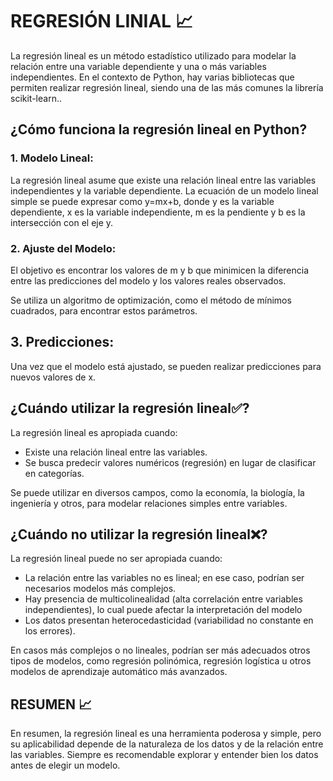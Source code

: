 # REGRESIÓN LINIAL 📈
La regresión lineal es un método estadístico utilizado para modelar la relación entre una variable dependiente y una o más variables independientes. En el contexto de Python, hay varias bibliotecas que permiten realizar regresión lineal, siendo una de las más comunes la librería scikit-learn..

## ¿Cómo funciona la regresión lineal en Python?
### 1. Modelo Lineal:
La regresión lineal asume que existe una relación lineal entre las variables independientes y la variable dependiente.
La ecuación de un modelo lineal simple se puede expresar como y=mx+b, donde y es la variable dependiente, x es la variable independiente, m es la pendiente y b es la intersección con el eje y.

### 2. Ajuste del Modelo:
El objetivo es encontrar los valores de m y b que minimicen la diferencia entre las predicciones del modelo y los valores reales observados.

Se utiliza un algoritmo de optimización, como el método de mínimos cuadrados, para encontrar estos parámetros.

## 3. Predicciones:

Una vez que el modelo está ajustado, se pueden realizar predicciones para nuevos valores de x.


## ¿Cuándo utilizar la regresión lineal✅?
La regresión lineal es apropiada cuando:
- Existe una relación lineal entre las variables.
- Se busca predecir valores numéricos (regresión) en lugar de clasificar en categorías.

Se puede utilizar en diversos campos, como la economía, la biología, la ingeniería y otros, para modelar relaciones simples entre variables.

## ¿Cuándo no utilizar la regresión lineal❌?

La regresión lineal puede no ser apropiada cuando:
- La relación entre las variables no es lineal; en ese caso, podrían ser necesarios modelos más complejos.
- Hay presencia de multicolinealidad (alta correlación entre variables independientes), lo cual puede afectar la interpretación del modelo
- Los datos presentan heterocedasticidad (variabilidad no constante en los errores).

En casos más complejos o no lineales, podrían ser más adecuados otros tipos de modelos, como regresión polinómica, regresión logística u otros modelos de aprendizaje automático más avanzados.

## RESUMEN 📈
En resumen, la regresión lineal es una herramienta poderosa y simple, pero su aplicabilidad depende de la naturaleza de los datos y de la relación entre las variables. Siempre es recomendable explorar y entender bien los datos antes de elegir un modelo.